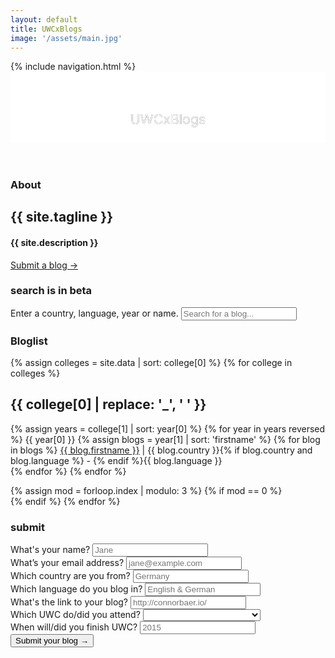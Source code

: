 ```yaml
---
layout: default
title: UWCxBlogs
image: '/assets/main.jpg'
---
```

<nav>
  {% include navigation.html %}
</nav>
<header>
  <div class="header" style="background-image: url('{{ site.baseurl }}{{ page.image }}')">
    <svg class="header-large" viewBox="0 0 330 75">
      <defs>
        <g id="text-large">
          <text class="header-text" text-anchor="middle" x="165" y="55">UWCxBlogs</text>
        </g>
        <mask id="mask-large" x="0" y="0" width="450" height="75">
          <rect x="0" y="0" width="450" height="75" fill="#fff"/>
          <use xlink:href="#text-large" />
        </mask>
      </defs>
      <rect x="0" y="0" width="450" height="75" mask="url(#mask-large)" fill="white" fill-opacity="1"/>
      <use xlink:href="#text-large" mask="url(#mask-large)" />
    </svg>
  </div>
</header>

<section id="about" class="section ctnr-golden">
  <h3>About</h3>
  <h1>{{ site.tagline }}</h1>
  <h4>{{ site.description }}</h4>
  <a class="link-large" data-scroll href="#submit">Submit a blog →</a>
</section>

<section id="bloglist" class="section ctnr-golden">
<label for="js-search"><h3 class="section-beta">search is in beta</h3> Enter a country, language, year or name.</label>
<input id="js-search" class="section-search" placeholder="Search for a blog..." />
<h3>Bloglist</h3>  
{% assign colleges = site.data | sort: college[0] %}
{% for college in colleges %}
  <div class="section-blogs">
    <h1>{{ college[0] | replace: '_', ' ' }}</h1>
    <p class="section-columns">
    {% assign years = college[1] | sort: year[0] %}
    {% for year in years reversed %}
      <span class="js-list" id="{{ college[0] }}-{{ year[0] }}">
        <span class="h2">{{ year[0] }}</span>
        <span class="list">
          {% assign blogs = year[1] | sort: 'firstname' %}
          {% for blog in blogs  %}
            <span data-year="{{ blog.year }}" class="section-blog"><a href="http://{{ blog.link }}" target="_blank" class="link"><span class="name">{{ blog.firstname }}</span></a> | <span class="country">{{ blog.country }}</span>{% if blog.country and blog.language %} - {% endif %}<span class="language">{{ blog.language }}</span></span><br>
          {% endfor %}
        </span>
      </span>
    {% endfor %}
    </p>
  </div>
  {% assign mod = forloop.index | modulo: 3 %}
  {% if mod == 0 %}
    <script async src="//pagead2.googlesyndication.com/pagead/js/adsbygoogle.js"></script>
    <!-- UWCxBlogs -->
    <ins class="adsbygoogle"
         style="display:block"
         data-ad-client="ca-pub-4242118293341339"
         data-ad-slot="6920232204"
         data-ad-format="auto"></ins>
    <script>
    (adsbygoogle = window.adsbygoogle || []).push({});
    </script>
  {% endif %}
{% endfor %}

</section>

<section class="section ctnr-golden">
  <h3 id="submit">submit</h3>
  <!-- Begin MailChimp Signup Form -->
  <div id="mc_embed_signup">
    <form action="//connor-baer.us7.list-manage.com/subscribe/post?u=b1caba133f37d9e536b7ee6c6&amp;id=7a0d71349c" method="post" id="mc-embedded-subscribe-form" name="mc-embedded-subscribe-form" class="validate" target="_blank" novalidate>
      <div id="mc_embed_signup_scroll" class="section-inputs">
        <div class="mc-field-group">
          <label for="mce-FNAME">What's your name?</label>
          <input type="text" value="" name="FNAME" class="required" id="mce-FNAME" placeholder="Jane">
        </div>
        <div class="mc-field-group">
          <label for="mce-EMAIL">What’s your email address?</label>
          <input type="email" value="" name="EMAIL" class="required email" id="mce-EMAIL" placeholder="jane@example.com">
        </div>
        <div class="mc-field-group">
          <label for="mce-MCOUNTRY">Which country are you from?</label>
          <input type="text" value="" name="MCOUNTRY" class="required" id="mce-MCOUNTRY" placeholder="Germany">
        </div>
        <div class="mc-field-group">
          <label for="mce-MLANGUAGE">Which language do you blog in?</label>
          <input type="text" value="" name="MLANGUAGE" class="required" id="mce-MLANGUAGE" placeholder="English & German">
        </div>
        <div class="mc-field-group">
          <label for="mce-MLINK">What's the link to your blog?</label>
          <input type="url" value="" name="MLINK" class="required url" id="mce-MLINK" placeholder="http://connorbaer.io/" >
        </div>
        <div class="mc-field-group">
          <label for="mce-MCOLLEGE">Which UWC do/did you attend?</label>
          <select name="MCOLLEGE" class="required" id="mce-MCOLLEGE">
            <option value=""></option>
            <option value="UWC Adriatic">UWC Adriatic</option>
            <option value="UWC Atlantic College">UWC Atlantic College</option>
            <option value="UWC Changshu">UWC Changshu</option>
            <option value="UWC Costa Rica">UWC Costa Rica</option>
            <option value="UWC Dilijan">UWC Dilijan</option>
            <option value="UWC Li Po Chun">UWC Li Po Chun</option>
            <option value="UWC Maastricht">UWC Maastricht</option>
            <option value="UWC Mahindra">UWC Mahindra</option>
            <option value="UWC Mostar">UWC Mostar</option>
            <option value="UWC Pearson College">UWC Pearson College</option>
            <option value="UWC Red Cross Nordic">UWC Red Cross Nordic</option>
            <option value="UWC Robert Bosch College">UWC Robert Bosch College</option>
            <option value="UWC South East Asia">UWC South East Asia</option>
            <option value="UWC Thailand">UWC Thailand</option>
            <option value="UWC USA">UWC USA</option>
            <option value="UWC Waterford Kamhlaba">UWC Waterford Kamhlaba</option>
          </select>
        </div>
        <div class="mc-field-group size1of2">
          <label for="mce-MYEAR">When will/did you finish UWC?</label>
          <input type="number" name="MYEAR" class="required" value="" id="mce-MYEAR" placeholder="2015">
        </div>
        <div id="mce-responses" class="clear">
          <div class="response" id="mce-error-response" style="display:none"></div>
          <div class="response" id="mce-success-response" style="display:none"></div>
        </div>    <!-- real people should not fill this in and expect good things - do not remove this or risk form bot signups-->
        <div style="position: absolute; left: -5000px;" aria-hidden="true"><input type="text" name="b_b1caba133f37d9e536b7ee6c6_7a0d71349c" tabindex="-1" value=""></div>
        <div class="clear section-button"><input type="submit" value="Submit your blog →" name="subscribe" id="mc-embedded-subscribe" class="button"></div>
      </div>
    </form>
  </div>
  <!--End mc_embed_signup-->
</section>